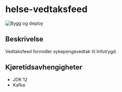 # helse-vedtaksfeed
![Bygg og deploy](https://github.com/navikt/helse-vedtaksfeed/workflows/Bygg%20og%20deploy/badge.svg)

## Beskrivelse
Vedtaksfeed formidler sykepengevedtak til Infotrygd.

## Kjøretidsavhengigheter

* JDK 12
* Kafka
